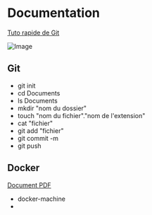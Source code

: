 # Documentation

[Tuto rapide de Git](http://rogerdudler.github.io/git-guide/index.fr.html)

![Image](https://i.ibb.co/vznnhsL/envoie-git.png)

## Git
* git init
* cd Documents
* ls Documents
* mkdir "nom du dossier"
* touch "nom du fichier"."nom de l'extension"
* cat "fichier"
* git add "fichier"
* git commit -m
* git push





## Docker

[Document PDF](https://halshs.archives-ouvertes.fr/cel-02285669/file/Introduction%20%C3%A0%20Docker.pdf)


* docker-machine
* 